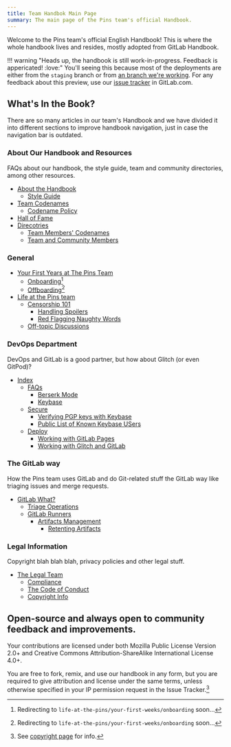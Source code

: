 ```yaml
---
title: Team Handbok Main Page
summary: The main page of the Pins team's official Handbook.
---
```


Welcome to the Pins team's official English Handbook! This is where the whole handbook lives and resides, mostly adopted from GitLab Handbook.

!!! warning "Heads up, the handbook is still work-in-progress. Feedback is appericated! :love:"
    You'll seeing this because most of the deployments are either from the `staging` branch or from
    [an branch we're working](https://gitlab.com/MadeByThePinsTeam-DevLabs/official-handbook/pipelines). For any feedback about this preview,
    use our [issue tracker](https://gitlab.com/MadeByThePinsTeam-DevLabs/official-handbook/issues) in GitLab.com.

## What's In the Book?
There are so many articles in our team's Handbook and we have divided it into different sections to improve handbook navigation, just in case the navigation bar is outdated.

### About Our Handbook and Resources
FAQs about our handbook, the style guide, team and community directories, among other resources.

* [About the Handbook](about)
    * [Style Guide](about/CONTRIBUTING/style-guide)
* [Team Codenames](codenames)
    * [Codename Policy](codenames#codename-policy)
* [Hall of Fame](hall-of-fame)
* [Direcotries](directory)
    * [Team Members' Codenames](directory/codenames)
    * [Team and Community Members](directory/team-members)

### General
* [Your First Years at The Pins Team](your-first-years)
    * [Onboarding](your-first-years/onboarding)[^1]
    * [Offboarding](your-first-years/offboarding)[^1]
* [Life at the Pins team](life-at-the-pins)
    * [Censorship 101](life-at-the-pins/censorship-101)
        * [Handling Spoilers](handbook/life-at-the-pins/censorship-101/handling-spoilers)
        * [Red Flagging Naughty Words](life-at-the-pins/censorship-101/red-flagging-naughty-words)
    * [Off-topic Discussions](life-at-the-pins/off-topic-and-shitposting)

### DevOps Department
DevOps and GitLab is a good partner, but how about Glitch (or even GitPod)?

* [Index](devops)
    * [FAQs](devops/faqs)
        * [Berserk Mode](devops/faqs/berserk-mode)
        * [Keybase](devops/faqs/keybase)
    * [Secure](devops/secure)
        * [Verifying PGP keys with Keybase](devops/secure/verfying-keys-with-keybase)
        * [Public List of Known Keybase USers](devops/secure/members-with-keybase)
    * [Deploy](devops/deploy)
        * [Working with GitLab Pages](devops/deploy/gl-pages)
        * [Working with Glitch and GitLab](devops/deploy/gitlab-and-glitch)

### The GitLab way
How the Pins team uses GitLab and do Git-related stuff the GitLab way like triaging issues and merge requests.

* [GitLab What?](the-gitlab-way#gitlab-what)
    * [Triage Operations](the-gitlab-way/triage-ops)
    * [GitLab Runners](the-gitlab-way/runners)
        * [Artifacts Management](the-gitlab-way/runners/artifacts-management)
            * [Retenting Artifacts](the-gitlab-way/runners/artifacts-management/retention)

### Legal Information
Copyright blah blah blah, privacy policies and other legal stuff.

* [The Legal Team](legal)
    * [Compliance](legal/global-compliance)
    * [The Code of Conduct](about/code-of-conduct)
    * [Copyright Info](copyright)

## Open-source and always open to community feedback and improvements.
Your contributions are licensed under both Mozilla Public License Version 2.0+ and Creative Commons Attribution-ShareAlike International License 4.0+.

You are free to fork, remix, and use our handbook in any form, but you are required to give attribution and license under the same terms, unless otherwise specified in your IP permission request in the Issue Tracker.[^2]

[^1]: Redirecting to `life-at-the-pins/your-first-weeks/onboarding` soon...
[^2]: See [copyright page](copyright) for info.
[^3]: Redirecting to `life-at-the-pins/your-last-weeks/offboarding` soon...
